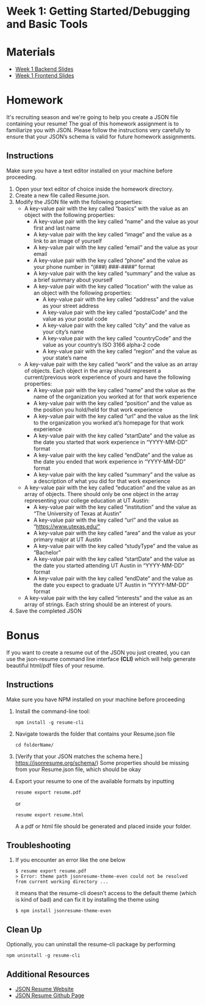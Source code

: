 # Week 1: Getting Started/Debugging and Basic Tools

# Materials
- [Week 1 Backend Slides](https://docs.google.com/presentation/d/1FIdwfpNScTCGYxouDfl9vwz7twEQlyFttL12n_UVzn4/edit?usp=sharing)
- [Week 1 Frontend Slides](https://docs.google.com/presentation/d/1kFshHtUDc_a4WUUq85yJ_bSh2fh497uoB__xQiOarGQ/edit?usp=sharing)

# Homework
It's recruiting season and we're going to help you create a JSON file containing your resume! The goal of this homework assignment is to familiarize you with JSON. Please follow the instructions very carefully to ensure that your JSON’s schema is valid for future homework assignments.

## Instructions
Make sure you have a text editor installed on your machine before proceeding. 
1.	Open your text editor of choice inside the homework directory.
2.	Create a new file called Resume.json.
3.	Modify the JSON file with the following properties:
    * A key-value pair with the key called “basics” with the value as an object with the following properties:
        - A key-value pair with the key called “name” and the value as your first and last name
        - A key-value pair with the key called “image” and the value as a link to an image of yourself
        - A key-value pair with the key called “email” and the value as your email
        - A key-value pair with the key called “phone” and the value as your phone number in “(###) ###-####” format
        - A key-value pair with the key called “summary” and the value as a brief summary about yourself
        - A key-value pair with the key called “location” with the value as an object with the following properties:
            * A key-value pair with the key called “address” and the value as your street address
            * A key-value pair with the key called “postalCode” and the value as your postal code 
            * A key-value pair with the key called “city” and the value as your city’s name
            * A key-value pair with the key called “countryCode” and the value as your country’s ISO 3166 alpha-2 code
            * A key-value pair with the key called “region” and the value as your state’s name
    * A key-value pair with the key called “work” and the value as an array of objects. Each object in the array should represent a current/previous work experience of yours and have the following properties:
        - A key-value pair with the key called “name” and the value as the name of the organization you worked at for that work experience 
        - A key-value pair with the key called “position” and the value as the position you hold/held for that work experience 
        - A key-value pair with the key called “url” and the value as the link to the organization you worked at’s homepage for that work experience
        - A key-value pair with the key called “startDate” and the value as the date you started that work experience in “YYYY-MM-DD” format
        - A key-value pair with the key called “endDate” and the value as the date you ended that work experience in “YYYY-MM-DD” format
        - A key-value pair with the key called “summary” and the value as a description of what you did for that work experience
    *	A key-value pair with the key called “education” and the value as an array of objects. There should only be one object in the array representing your college education at UT Austin:
        - A key-value pair with the key called “institution” and the value as “The University of Texas at Austin”
        - A key-value pair with the key called “url” and the value as “https://www.utexas.edu/”
        - A key-value pair with the key called “area” and the value as your primary major at UT Austin
        - A key-value pair with the key called “studyType” and the value as “Bachelor”
        - A key-value pair with the key called “startDate” and the value as the date you started attending UT Austin in “YYYY-MM-DD” format
        - A key-value pair with the key called “endDate” and the value as the date you expect to graduate UT Austin in “YYYY-MM-DD” format
    *	A key-value pair with the key called “interests” and the value as an array of strings. Each string should be an interest of yours. 
4. Save the completed JSON

# Bonus
If you want to create a resume out of the JSON you just created, you can use the json-resume command line interface **(CLI)** which will help generate beautiful html/pdf files of your resume.   

## Instructions
Make sure you have NPM installed on your machine before proceeding
1. Install the command-line tool:

    ```
    npm install -g resume-cli
    ```

2. Navigate towards the folder that contains your Resume.json file
    ```
    cd folderName/
    ```
3. [Verify that your JSON matches the schema here.] https://jsonresume.org/schema/) Some properties should be missing from your Resume.json file, which should be okay 

4. Export your resume to one of the available formats by inputting 
    ```
    resume export resume.pdf
    ```
    or
    ```
    resume export resume.html
    ```
    A a pdf or html file should be generated and placed inside your folder. 

## Troubleshooting
1. If you encounter an error like the one below 
    ```
    $ resume export resume.pdf 
    > Error: theme path jsonresume-theme-even could not be resolved from current working directory ...
    ```
    it means that the resume-cli doesn't access to the default theme (which is kind of bad) and can fix it by installing the theme using
    ```
    $ npm install jsonresume-theme-even
    ```
  
## Clean Up
Optionally, you can uninstall the resume-cli package by performing
```
npm uninstall -g resume-cli
```

## Additional Resources
- [JSON Resume Website ](https://jsonresume.org/) 
- [JSON Resume Github Page](https://github.com/jsonresume/resume-cli)
